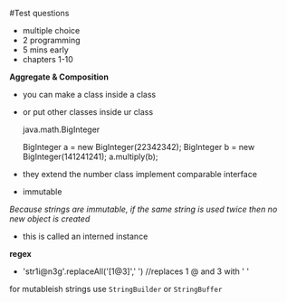 #Test
questions
- multiple choice
- 2 programming
- 5 mins early
- chapters 1-10

**Aggregate & Composition**
- you can make a class inside a class
- or put other classes inside ur class

    java.math.BigInteger

    BigInteger a = new BigInteger(22342342);
    BigInteger b = new BigInteger(141241241);
    a.multiply(b);

- they extend the number class implement comparable interface
- immutable

*Because strings are immutable, if the same string is used twice then no new object is created*
- this is called an interned instance

**regex**
- 'str1i@n3g'.replaceAll('[1@3]',' ') //replaces 1 @ and 3 with ' '

for mutableish strings use `StringBuilder` or `StringBuffer`
